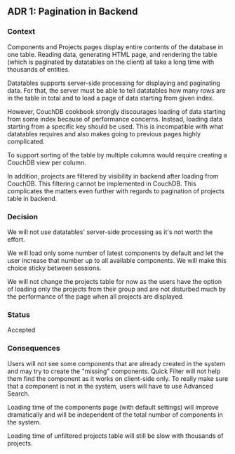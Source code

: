 [//]: <> (Copyright Siemens AG, 2017.)
[//]: <> (Part of the SW360 Portal Project.)
[//]: <> ()
[//]: <> (SPDX-License-Identifier: EPL-1.0)
[//]: <> ()
[//]: <> (All rights reserved. This program and the accompanying materials)
[//]: <> (are made available under the terms of the Eclipse Public License v1.0)
[//]: <> (which accompanies this distribution, and is available at)
[//]: <> (http://www.eclipse.org/legal/epl-v10.html)

## ADR 1: Pagination in Backend

### Context
  Components and Projects pages display entire contents of the database in one table. Reading data, generating HTML 
  page, and rendering the table (which is paginated by datatables on the client) all take a long time with thousands of 
  entities.
  
  Datatables supports server-side processing for displaying and paginating data. For that, the server must be able to
  tell datatables how many rows are in the table in total and to load a page of data starting from given index.
  
  However, CouchDB cookbook strongly discourages loading of data starting from some index because of performance 
  concerns. Instead, loading data starting from a specific key should be used. This is incompatible with what datatables
  requires and also makes going to previous pages highly complicated.
  
  To support sorting of the table by multiple columns would require creating a CouchDB view per column.
  
  In addition, projects are filtered by visibility in backend after loading from CouchDB. This filtering cannot be
  implemented in CouchDB. This complicates the matters even further with regards to pagination of projects table in
  backend.

### Decision
  We will not use datatables' server-side processing as it's not worth the effort.
  
  We will load only some number of latest components by default and let the user increase that number up to all
  available components. We will make this choice sticky between sessions.
  
  We will not change the projects table for now as the users have the option of loading only the projects from their
  group and are not disturbed much by the performance of the page when all projects are displayed.
 
### Status
  Accepted

### Consequences
  Users will not see some components that are already created in the system and may try to create the "missing"
  components. Quick Filter will not help them find the component as it works on client-side only.
  To really make sure that a component is not in the system, users will have to use Advanced Search.
  
  Loading time of the components page (with default settings) will improve dramatically and will be independent of
  the total number of components in the system.
  
  Loading time of unfiltered projects table will still be slow with thousands of projects.
